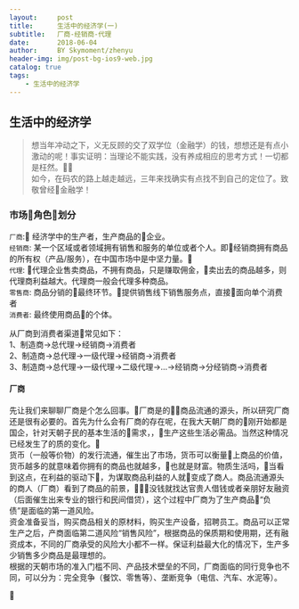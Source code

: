 ```yaml
---
layout:     post
title:      生活中的经济学(一)
subtitle:   厂商-经销商-代理
date:       2018-06-04
author:     BY Skymoment/zhenyu
header-img: img/post-bg-ios9-web.jpg
catalog: true
tags:
    - 生活中的经济学
---
```


## 生活中的经济学
  >想当年冲动之下，义无反顾的交了双学位（金融学）的钱，想想还是有点小激动的呢！事实证明：当理论不能实践，没有养成相应的思考方式！一切都是枉然。  
  如今，在码农的路上越走越远，三年来找确实有点找不到自己的定位了。致敬曾经金融学！

### 市场角色划分
`厂商`: 经济学中的生产者，生产商品的企业。  
`经销商`: 某一个区域或者领域拥有销售和服务的单位或者个人。即经销商拥有商品的所有权（产品/服务），在中国市场中是中坚力量。  
`代理`: 代理企业售卖商品，不拥有商品，只是赚取佣金，卖出去的商品越多，则代理商利益越大。代理商一般会代理多种商品。  
`零售商`: 商品分销的最终环节。提供销售线下销售服务点，直接面向单个消费者  
`消费者`: 最终使用商品的个体。

从厂商到消费者渠道常见如下：  
1、制造商→总代理→经销商→消费者  
2、制造商→总代理→一级代理→经销商→消费者  
3、制造商→总代理→一级代理→二级代理→…→经销商→分经销商→消费者  

#### 厂商
先让我们来聊聊厂商是个怎么回事。厂商是的商品流通的源头，所以研究厂商还是很有必要的。首先为什么会有厂商的存在呢，在我大天朝厂商的刚开始都是国企，针对天朝子民的基本生活的需求，，生产这些生活必需品。当然这种情况已经发生了的质的变化。  
货币（一般等价物）的发行流通，催生出了市场，货币可以衡量上商品的价值，货币越多的就意味着你拥有的商品也就越多，也就是财富。物质生活吗，当看到这点，在利益的驱动下，为谋取商品利益的人就变成了商人。商品流通源头的商人（厂商）看到了商品的前景，没钱就找达官贵人借钱或者亲朋好友融资（后面催生出来专业的银行和民间借贷），这个过程中厂商为了生产商品“负债”是面临的第一道风险。  
资金准备妥当，购买商品相关的原材料，购买生产设备，招聘员工。商品可以正常生产之后，产商面临第二道风险“销售风险”，根据商品的保质期和使用期，还有融资成本，不同的厂商承受的风险大小都不一样。保证利益最大化的情况下，生产多少销售多少商品是最理想的。  
根据的天朝市场的准入门槛不同、产品技术壁垒的不同，厂商面临的同行竞争也不同，可以分为：完全竞争（餐饮、零售等）、垄断竞争（电信、汽车、水泥等）。


